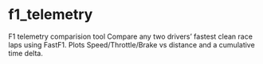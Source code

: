 # f1_telemetry
F1 telemetry comparision tool
Compare any two drivers’ fastest clean race laps using FastF1.
Plots Speed/Throttle/Brake vs distance and a cumulative time delta.
